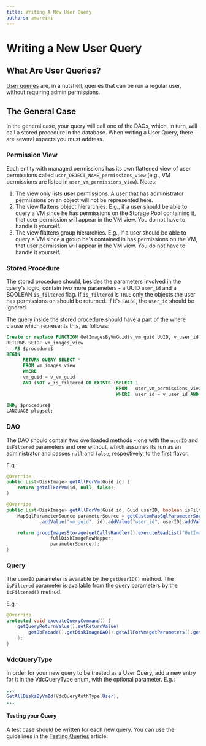 ```yaml
---
title: Writing A New User Query
authors: amureini
---
```


# Writing a New User Query

## What Are User Queries?

[User queries](/develop/release-management/features/infra/user-portal-permissions/) are, in a nutshell, queries that can be run a regular user, without requiring admin permissions.

## The General Case

In the general case, your query will call one of the DAOs, which, in turn, will call a stored procedure in the database. When writing a User Query, there are several aspects you must address.

### Permission View

Each entity with managed permissions has its own flattened view of user permissions called `user_OBJECT_NAME_permissions_view` (e.g., VM permissions are listed in `user_vm_permissions_view`).
Notes:

1.  The view only lists **user** permissions. A user that has administrator permissions on an object will not be represented here.
2.  The view flattens object hierarchies. E.g., if a user should be able to query a VM since he has permissions on the Storage Pool containing it, that user permission will appear in the VM view. You do not have to handle it yourself.
3.  The view flattens group hierarchies. E.g., if a user should be able to query a VM since a group he's contained in has permissions on the VM, that user permission will appear in the VM view. You do not have to handle it yourself.

### Stored Procedure

The stored procedure should, besides the parameters involved in the query's logic, contain two more parameters - a UUID `user_id` and a BOOLEAN `is_filtered` flag. If `is_filtered` is `TRUE` only the objects the user has permissions on should be returned. If it's `FALSE`, the `user_id` should be ignored.

The query inside the stored procedure should have a part of the where clause which represents this, as follows:

```sql
Create or replace FUNCTION GetImagesByVmGuid(v_vm_guid UUID, v_user_id UUID, v_is_filtered BOOLEAN)
RETURNS SETOF vm_images_view
   AS $procedure$
BEGIN
      RETURN QUERY SELECT *
      FROM vm_images_view
      WHERE
      vm_guid = v_vm_guid
      AND (NOT v_is_filtered OR EXISTS (SELECT 1
                                        FROM   user_vm_permissions_view
                                        WHERE  user_id = v_user_id AND entity_id = v_vm_guid));

END; $procedure$
LANGUAGE plpgsql;
```

### DAO

The DAO should contain two overloaded methods - one with the `userID` and `isFiltered` parameters and one without, which assumes its run as an administrator and passes `null` and `false`, respectively, to the first flavor.

E.g.:

```java
@Override
public List<DiskImage> getAllForVm(Guid id) {
    return getAllForVm(id, null, false);
}

@Override
public List<DiskImage> getAllForVm(Guid id, Guid userID, boolean isFiltered) {
    MapSqlParameterSource parameterSource = getCustomMapSqlParameterSource()
            .addValue("vm_guid", id).addValue("user_id", userID).addValue("is_filtered", isFiltered);

    return groupImagesStorage(getCallsHandler().executeReadList("GetImagesByVmGuid",
                fullDiskImageRowMapper,
                parameterSource));
}
```

### Query

The `userID` parameter is available by the `getUserID()` method. The `isFiltered` parameter is available from the query parameters by the `isFiltered()` method.

E.g.:

```java
@Override
protected void executeQueryCommand() {
    getQueryReturnValue().setReturnValue(
        getDbFacade().getDiskImageDAO().getAllForVm(getParameters().getVmId(), getUserID(), getParameters().isFiltered())
    );
}
```

### VdcQueryType

In order for your new query to be treated as a User Query, add a new entry for it in the VdcQueryType enum, with the optional parameter. E.g.:

```java
...
GetAllDisksByVmId(VdcQueryAuthType.User),
...
```

#### Testing your Query

A test case should be written for each new query. You can use the guidelines in the [Testing Queries](/develop/dev-process/unit-testing-utilities/testing-queries/) article.
